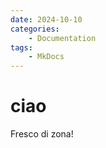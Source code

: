 ```yaml
---
date: 2024-10-10
categories:
    - Documentation 
tags: 
    - MkDocs
---
```


# ciao

Fresco di zona!